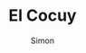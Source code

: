 ---
layout: post
title: "El Cocuy"
description: "Our 6 day trek through El Cocuy"
modified: 2015-06-10
tags: [Colombia, Trek, El Cocuy]
author: Simon
comments: true
image:
  feature: IMG_.jpg
---